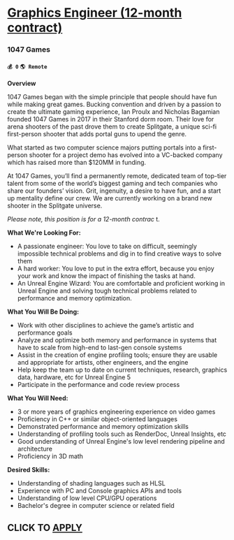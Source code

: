 # [Graphics Engineer (12-month contract)](https://www.remotewlb.com/apply/graphics-engineer-12-month-contract)  
### 1047 Games  
#### `💰 0` `🌎 Remote`  

**Overview**

1047 Games began with the simple principle that people should have fun while making great games. Bucking convention and driven by a passion to create the ultimate gaming experience, Ian Proulx and Nicholas Bagamian founded 1047 Games in 2017 in their Stanford dorm room. Their love for arena shooters of the past drove them to create Splitgate, a unique sci-fi first-person shooter that adds portal guns to upend the genre.

What started as two computer science majors putting portals into a first-person shooter for a project demo has evolved into a VC-backed company which has raised more than $120MM in funding.

At 1047 Games, you’ll find a permanently remote, dedicated team of top-tier talent from some of the world’s biggest gaming and tech companies who share our founders’ vision. Grit, ingenuity, a desire to have fun, and a start up mentality define our crew. We are currently working on a brand new shooter in the Splitgate universe.  
  
 _Please note, this position is for a 12-month contrac_ t.

**What We're Looking For:**

  * A passionate engineer: You love to take on difficult, seemingly impossible technical problems and dig in to find creative ways to solve them
  * A hard worker: You love to put in the extra effort, because you enjoy your work and know the impact of finishing the tasks at hand.
  * An Unreal Engine Wizard: You are comfortable and proficient working in Unreal Engine and solving tough technical problems related to performance and memory optimization.

**What You Will Be Doing:**

  * Work with other disciplines to achieve the game’s artistic and performance goals
  * Analyze and optimize both memory and performance in systems that have to scale from high-end to last-gen console systems
  * Assist in the creation of engine profiling tools; ensure they are usable and appropriate for artists, other engineers, and the engine
  * Help keep the team up to date on current techniques, research, graphics data, hardware, etc for Unreal Engine 5
  * Participate in the performance and code review process

**What You Will Need:**

  * 3 or more years of graphics engineering experience on video games
  * Proficiency in C++ or similar object-oriented languages
  * Demonstrated performance and memory optimization skills
  * Understanding of profiling tools such as RenderDoc, Unreal Insights, etc
  * Good understanding of Unreal Engine's low level rendering pipeline and architecture
  * Proficiency in 3D math

**Desired Skills:**

  * Understanding of shading languages such as HLSL
  * Experience with PC and Console graphics APIs and tools 
  * Understanding of low level CPU/GPU operations 
  * Bachelor's degree in computer science or related field 

  
## CLICK TO [APPLY](https://www.remotewlb.com/apply/graphics-engineer-12-month-contract)

